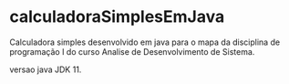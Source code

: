 # calculadoraSimplesEmJava

Calculadora simples desenvolvido em java para o mapa da disciplina de programação I do curso Analise de Desenvolvimento de Sistema.

versao java JDK 11.